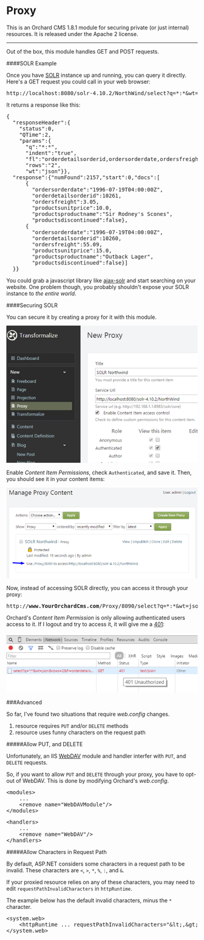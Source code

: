 Proxy
=====

This is an Orchard CMS 1.8.1 module for securing 
private (or just internal) resources.  It is 
released under the Apache 2 license.

---

Out of the box, this module handles GET and POST 
requests.

####SOLR Example

Once you have [SOLR](http://lucene.apache.org/solr/) instance up and running, you can query 
it directly.  Here's a GET request you could call in your web browser:

<pre class="prettyprint" lang="bash">
http://localhost:8080/solr-4.10.2/NorthWind/select?q=*:*&wt=json&rows=2&fl=orderdetailsorderid,ordersorderdate,ordersfreight,productsunitprice,productsproductname,productsdiscontinued
</pre>

It returns a response like this:

<pre class="prettyprint" lang="js">
{
  &quot;responseHeader&quot;:{
    &quot;status&quot;:0,
    &quot;QTime&quot;:2,
    &quot;params&quot;:{
      &quot;q&quot;:&quot;*:*&quot;,
      &quot;indent&quot;:&quot;true&quot;,
      &quot;fl&quot;:&quot;orderdetailsorderid,ordersorderdate,ordersfreight,productsunitprice,productsproductname,productsdiscontinued&quot;,
      &quot;rows&quot;:&quot;2&quot;,
      &quot;wt&quot;:&quot;json&quot;}},
  &quot;response&quot;:{&quot;numFound&quot;:2157,&quot;start&quot;:0,&quot;docs&quot;:[
      {
        &quot;ordersorderdate&quot;:&quot;1996-07-19T04:00:00Z&quot;,
        &quot;orderdetailsorderid&quot;:10261,
        &quot;ordersfreight&quot;:3.05,
        &quot;productsunitprice&quot;:10.0,
        &quot;productsproductname&quot;:&quot;Sir Rodney&#39;s Scones&quot;,
        &quot;productsdiscontinued&quot;:false},
      {
        &quot;ordersorderdate&quot;:&quot;1996-07-19T04:00:00Z&quot;,
        &quot;orderdetailsorderid&quot;:10260,
        &quot;ordersfreight&quot;:55.09,
        &quot;productsunitprice&quot;:15.0,
        &quot;productsproductname&quot;:&quot;Outback Lager&quot;,
        &quot;productsdiscontinued&quot;:false}]
  }}
</pre>

You could grab a javascript library like [ajax-solr](https://github.com/evolvingweb/ajax-solr/wiki) 
and start searching on your website.  One problem though, you 
probably shouldn't expose your SOLR instance to _the entire world_.

####Securing SOLR

You can secure it by creating a proxy for it with this module.

![Create SOLR Proxy](Content/ReadMe/ProxyCreate.png "Create SOLR Proxy")

Enable _Content Item Permissions_, check `Authenticated`, and save it.  Then, you should see it in your content items:

![Proxy Created](Content/ReadMe/ProxyCreated.png "Proxy Created")

Now, instead of accessing SOLR directly, you can access it 
through your proxy:

<pre class="prettyprint" lang="bash">
http://<strong>www.YourOrchardCms.com</strong>/Proxy/8090/select?q=*:*&wt=json&rows=2&fl=orderdetailsorderid,ordersorderdate,ordersfreight,productsunitprice,productsproductname,productsdiscontinued
</pre>

Orchard's _Content Item Permission_ is only allowing 
authenticated users access to it.  If I logout and try to access 
it, it will give me a [401](http://www.w3.org/Protocols/rfc2616/rfc2616-sec10.html#sec10.4.2):

![Proxy Returns 401](Content/ReadMe/ProxyDeniesAccess.png "Proxy Says No!")

###Advanced

So far, I've found two situations that require _web.config_ 
changes.

1. resource requires `PUT` and/or `DELETE` methods
2. resource uses funny characters on the request path

#####Allow PUT, and DELETE

Unfortunately, an IIS [WebDAV](http://en.wikipedia.org/wiki/WebDAV) 
module and handler interfer with `PUT`, and `DELETE` requests.

So, if you want to allow `PUT` and `DELETE` through 
your proxy, you have to opt-out of WebDAV. This is done 
by modifying Orchard's _web.config_.

<pre class="prettyprint" lang="xml">
&lt;modules&gt;
    ...
    &lt;remove name=&quot;WebDAVModule&quot;/&gt;
&lt;/modules&gt;
</pre>

<pre class="prettyprint" lang="xml">
&lt;handlers&gt;
    ...
    &lt;remove name=&quot;WebDAV&quot;/&gt;
&lt;/handlers&gt;
</pre>

#####Allow Characters in Request Path

By default, ASP.NET considers some characters in a request 
path to be invalid. These characters are `<`, `>`, `*`, `%`, `:`, and `&`.

If your proxied resource relies on any of these 
characters, you may need to edit `requestPathInvalidCharacters` 
in `httpRuntime`.

The example below has the default invalid characters, 
minus the `*` character.

<pre class="prettyprint" lang="xml">
&lt;system.web&gt;
    &lt;httpRuntime ... requestPathInvalidCharacters=&quot;&amp;lt;,&amp;gt;,%,:,&amp;amp;&quot; /&gt;
&lt;/system.web&gt;
</pre>